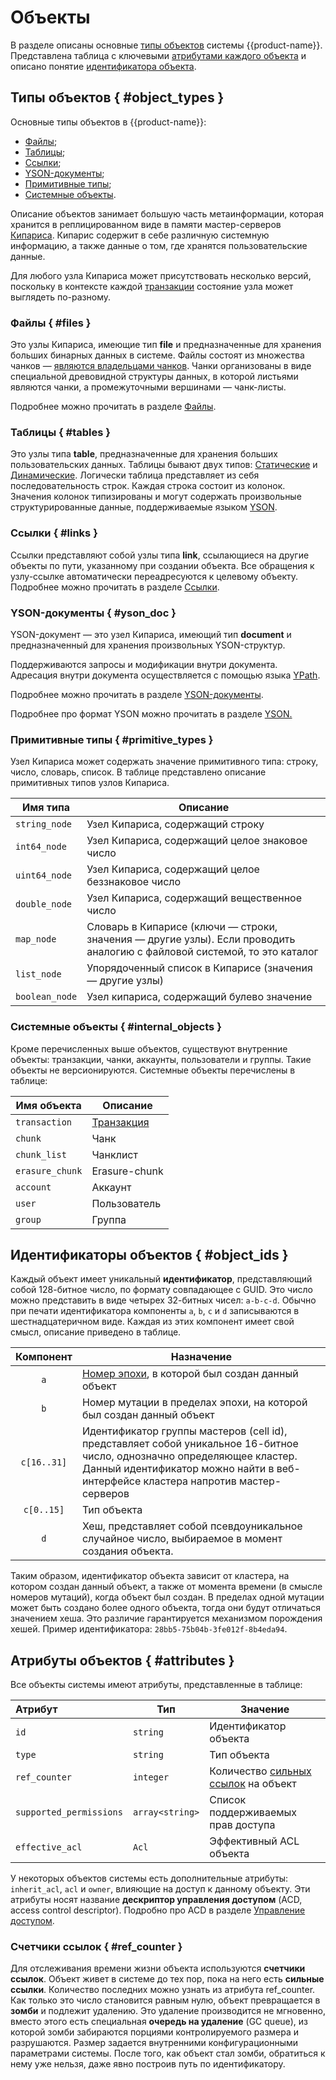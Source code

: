 # Объекты

В разделе описаны основные [типы объектов](../../../user-guide/storage/objects.md#object_types) системы {{product-name}}. Представлена таблица с ключевыми [атрибутами каждого объекта](../../../user-guide/storage/objects.md#attributes) и описано понятие [идентификатора объекта](../../../user-guide/storage/objects.md#object_ids).

## Типы объектов { #object_types }

Основные типы объектов в {{product-name}}:

* [Файлы](../../../user-guide/storage/objects.md#files);
* [Таблицы](../../../user-guide/storage/objects.md#tables);
* [Ссылки](../../../user-guide/storage/objects.md#links);
* [YSON-документы](../../../user-guide/storage/objects.md#yson_doc);
* [Примитивные типы](../../../user-guide/storage/objects.md#primitive_types);
* [Системные объекты](#internal_objects).

Описание объектов занимает большую часть метаинформации, которая хранится в реплицированном виде в памяти мастер-серверов [Кипариса](../../../user-guide/storage/cypress.md). Кипарис содержит в себе различную системную информацию, а также данные о том, где хранятся пользовательские данные.

Для любого узла Кипариса может присутствовать несколько версий, поскольку в контексте каждой [транзакции](../../../user-guide/storage/transactions.md) состояние узла может выглядеть по-разному.

### Файлы { #files }

Это узлы Кипариса, имеющие тип **file** и предназначенные для хранения больших бинарных данных в системе.
Файлы состоят из множества чанков — [являются владельцами чанков](../../../user-guide/storage/chunks.md#attributes).
Чанки организованы в виде специальной древовидной структуры данных, в которой листьями являются чанки, а промежуточными вершинами — чанк-листы.

Подробнее можно прочитать в разделе [Файлы](../../../user-guide/storage/files.md).

### Таблицы { #tables }

Это узлы типа **table**, предназначенные для хранения больших пользовательских данных. Таблицы бывают двух типов: [Статические](../../../user-guide/storage/static-tables.md) и [Динамические](../../../user-guide/dynamic-tables/overview.md). Логически таблица представляет из себя последовательность строк. Каждая строка состоит из колонок.
Значения колонок типизированы и могут содержать произвольные структурированные данные, поддерживаемые языком [YSON](../../../user-guide/storage/yson.md).

### Ссылки { #links }

Ссылки представляют собой узлы типа **link**, ссылающиеся на другие объекты по пути, указанному при создании объекта.
Все обращения к узлу-ссылке автоматически переадресуются к целевому объекту.
Подробнее можно прочитать в разделе [Ссылки](../../../user-guide/storage/links.md).

### YSON-документы { #yson_doc }

YSON-документ — это узел Кипариса, имеющий тип  **document** и предназначенный для хранения произвольных YSON-структур.

Поддерживаются запросы и модификации внутри документа. Адресация внутри документа осуществляется с помощью языка [YPath](../../../user-guide/storage/ypath.md).

Подробнее можно прочитать в разделе [YSON-документы](../../../user-guide/storage/yson-docs.md).

Подробнее про формат YSON можно прочитать в разделе [YSON.](../../../user-guide/storage/yson.md)

### Примитивные типы { #primitive_types }

Узел Кипариса может содержать значение примитивного типа: строку, число, словарь, список. В таблице представлено описание примитивных типов узлов Кипариса.

|Имя типа        |Описание						   |
| -------------- | --------------------------------|
| `string_node`  | Узел Кипариса, содержащий строку |
| `int64_node`   | Узел Кипариса, содержащий целое знаковое число |
| `uint64_node`  | Узел Кипариса, содержащий целое беззнаковое число |
| `double_node`  | Узел Кипариса, содержащий вещественное число |
| `map_node`     | Словарь в Кипарисе (ключи — строки, значения — другие узлы). Если проводить аналогию с файловой системой, то это каталог |
| `list_node`    | Упорядоченный список в Кипарисе (значения — другие узлы) |
| `boolean_node` | Узел кипариса, содержащий булево значение |

### Системные объекты { #internal_objects }

Кроме перечисленных выше объектов, существуют внутренние объекты: транзакции, чанки, аккаунты, пользователи и группы. Такие объекты не версионируются.
Системные объекты перечислены в таблице:

| Имя объекта    | Описание                                                     |
| -------------- | ------------------------------------------------------------ |
| `transaction`   | [Транзакция](../../../user-guide/storage/transactions.md) |
| `chunk`   | Чанк           |
| `chunk_list`  | Чанклист    |
| `erasure_chunk`  | Erasure-chunk |
| `account`     | Аккаунт |
| `user`    | Пользователь |
| `group` | Группа |

## Идентификаторы объектов { #object_ids }

Каждый объект имеет уникальный **идентификатор**, представляющий собой 128-битное число, по формату совпадающее с GUID. Это число можно представить в виде четырех 32-битных чисел: `a-b-c-d`. Обычно при печати идентификатора компоненты `a`, `b`, `c` и `d` записываются в шестнадцатеричном виде. Каждая из этих компонент имеет свой смысл, описание приведено в таблице.

|  Компонент  | Назначение                                                   |
| :---------: | ------------------------------------------------------------ |
|     `a`     | [Номер эпохи](https://ru.wikipedia.org/wiki/Unix-время), в которой был создан данный объект |
|     `b`     | Номер мутации в пределах эпохи, на которой был создан данный объект |
| `c[16..31]` | Идентификатор группы мастеров (cell id), представляет собой уникальное 16-битное число, однозначно определяющее кластер. Данный идентификатор можно найти в веб-интерфейсе кластера напротив мастер-серверов |
| `c[0..15]`  | Тип объекта                                                  |
|     `d`     | Хеш, представляет собой псевдоуникальное случайное число, выбираемое в момент создания объекта. |

Таким образом, идентификатор объекта зависит от кластера, на котором создан данный объект, а также от момента времени (в смысле номеров мутаций), когда объект был создан. В пределах одной мутации может быть создано более одного объекта, тогда они будут отличаться значением хеша. Это различие гарантируется механизмом порождения хешей. Пример идентификатора: `28bb5-75b04b-3fe012f-8b4eda94`.

## Атрибуты объектов { #attributes }

Все объекты системы имеют атрибуты, представленные в таблице:

| **Атрибут**             | **Тип**         | **Значение**                                              |
| :---------------------- | --------------- | --------------------------------------------------------- |
| `id`                    | `string`        | Идентификатор объекта                                     |
| `type`                  | `string`        | Тип объекта                                               |
| `ref_counter`           | `integer`       | Количество [сильных ссылок](../../../user-guide/storage/objects.md#ref_counter) на объект   |
| `supported_permissions` | `array<string>` | Список поддерживаемых прав доступа                        |
| `effective_acl`         | `Acl`           | Эффективный ACL объекта                                   |

У некоторых объектов системы есть дополнительные атрибуты: `inherit_acl`, `acl` и `owner`, влияющие на доступ к данному объекту. Эти атрибуты носят название **дескриптор управления доступом** (ACD, access control descriptor). Подробно про ACD в разделе [Управление доступом](../../../user-guide/storage/access-control.md).

### Счетчики ссылок { #ref_counter }

Для отслеживания времени жизни объекта используются **счетчики ссылок**. Объект живет в системе до тех пор, пока на него есть **сильные ссылки**. Количество последних можно узнать из атрибута ref_counter. Как только это число становится равным нулю, объект превращается в **зомби** и подлежит удалению. Это удаление производится не мгновенно, вместо этого есть специальная **очередь на удаление** (GC queue), из которой зомби забираются порциями контролируемого размера и разрушаются. Размер задается внутренними конфигурационными параметрами системы. После того, как объект стал зомби, обратиться к нему уже нельзя, даже явно построив путь по идентификатору.

